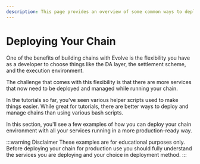 ```yaml
---
description: This page provides an overview of some common ways to deploy chains.
---
```


# Deploying Your Chain

One of the benefits of building chains with Evolve is the flexibility you have as a developer to choose things like the DA layer, the settlement scheme, and the execution environment.

The challenge that comes with this flexibility is that there are more services that now need to be deployed and managed while running your chain.

In the tutorials so far, you've seen various helper scripts used to make things easier. While great for tutorials, there are better ways to deploy and manage chains than using various bash scripts.

In this section, you'll see a few examples of how you can deploy your chain environment with all your services running in a more production-ready way.

:::warning Disclaimer
These examples are for educational purposes only. Before deploying your chain for production use you should fully understand the services you are deploying and your choice in deployment method.
:::
